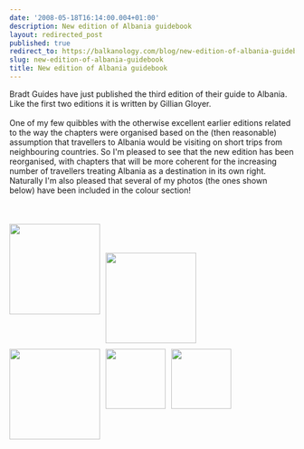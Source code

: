 ```yaml
---
date: '2008-05-18T16:14:00.004+01:00'
description: New edition of Albania guidebook
layout: redirected_post
published: true
redirect_to: https://balkanology.com/blog/new-edition-of-albania-guidebook/
slug: new-edition-of-albania-guidebook
title: New edition of Albania guidebook
---
```


Bradt Guides have just published the third edition of their guide to Albania. Like the first two editions it is written by Gillian Gloyer.<br />
<br />
One of my few quibbles with the otherwise excellent earlier editions related to the way the chapters were organised based on the (then reasonable) assumption that travellers to Albania would be visiting on short trips from neighbouring countries. So I'm pleased to see that the new edition has been reorganised, with chapters that will be more coherent for the increasing number of travellers treating Albania as a destination in its own right. Naturally I'm also pleased that several of my photos (the ones shown below) have been included in the colour section!<br />
<br />
<br />
<br />
<a href="http://www.pbase.com/alangrant/image/68496981"><img alt="" border="0" src="http://www.pbase.com/alangrant/image/68496981/small.jpg" style="margin: 0pt 10px 10px 0pt; float: left; cursor: pointer; width: 160px;" /></a><br />
<br />
<br />
<a href="http://www.pbase.com/alangrant/image/68496983"><img alt="" border="0" src="http://www.pbase.com/alangrant/image/68496983/small.jpg" style="margin: 0pt 10px 10px 0pt; float: left; cursor: pointer; width: 160px;" /></a><br />
<br />
<br />
<a href="http://www.pbase.com/alangrant/image/68497815"><img alt="" border="0" src="http://www.pbase.com/alangrant/image/68497815/small.jpg" style="margin: 0pt 10px 10px 0pt; float: left; cursor: pointer; width: 160px;" /></a><br />
<br />
<br />
<a href="http://www.pbase.com/alangrant/image/68497396"><img alt="" border="0" src="http://www.pbase.com/alangrant/image/68497396/small.jpg" style="margin: 0pt 10px 10px 0pt; float: left; cursor: pointer; width: 106px;" /></a><br />
<br />
<br />
<a href="http://www.pbase.com/alangrant/image/68497833"><img alt="" border="0" src="http://www.pbase.com/alangrant/image/68497833/small.jpg" style="margin: 0pt 10px 10px 0pt; float: left; cursor: pointer; width: 106px;" /></a>